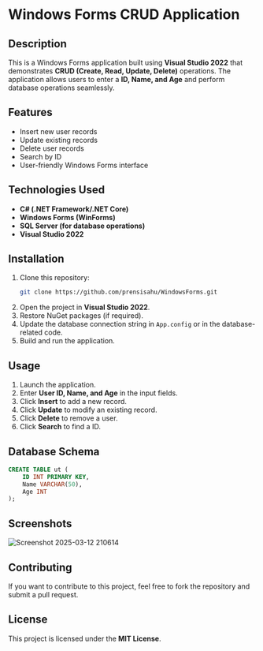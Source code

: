 # Windows Forms CRUD Application

## Description
This is a Windows Forms application built using **Visual Studio 2022** that demonstrates **CRUD (Create, Read, Update, Delete)** operations. The application allows users to enter a **ID, Name, and Age** and perform database operations seamlessly.

## Features
- Insert new user records
- Update existing records
- Delete user records
- Search by ID
- User-friendly Windows Forms interface

## Technologies Used
- **C# (.NET Framework/.NET Core)**
- **Windows Forms (WinForms)**
- **SQL Server (for database operations)**
- **Visual Studio 2022**

## Installation

1. Clone this repository:
   ```bash
   git clone https://github.com/prensisahu/WindowsForms.git
   ```
2. Open the project in **Visual Studio 2022**.
3. Restore NuGet packages (if required).
4. Update the database connection string in `App.config` or in the database-related code.
5. Build and run the application.

## Usage
1. Launch the application.
2. Enter **User ID, Name, and Age** in the input fields.
3. Click **Insert** to add a new record.
4. Click **Update** to modify an existing record.
5. Click **Delete** to remove a user.
6. Click **Search** to find a ID.

## Database Schema
```sql
CREATE TABLE ut (
    ID INT PRIMARY KEY,
    Name VARCHAR(50),
    Age INT
);
```

## Screenshots
![Screenshot 2025-03-12 210614](https://github.com/user-attachments/assets/f777625d-6848-47a7-85f1-7809b4b7132b)



## Contributing
If you want to contribute to this project, feel free to fork the repository and submit a pull request.

## License
This project is licensed under the **MIT License**.

